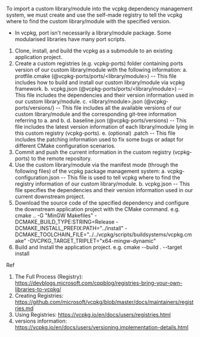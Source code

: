 To import a custom library/module into the vcpkg dependency management system, we must create and use the self-made registry to tell the vcpkg where to find the custom library/module with the specified version. 
* In vcpkg, port isn't necessarily a library/module package. Some modularised libraries have many port scripts.
1. Clone, install, and build the vcpkg as a submodule to an existing application project.
2. Create a custom registries (e.g. vcpkg-ports) folder containing ports version of our custom library/module with the following information:
  a. protfile.cmake (@vcpkg-ports/ports/<library/module>)
    -- This file includes how to build and install our custom library/module via vcpkg framework.
  b. vcpkg.json (@vcpkg-ports/ports/<library/module>)
    -- This file includes the dependencies and their version information used in our custom library/module.
  c. <library/module>.json (@vcpkg-ports/versions/<X->)
    -- This file includes all the available versions of our custom library/module and the corresponding git-tree information referring to a. and b.
  d. baseline.json (@vcpkg-ports/versions)
    -- This file includes the latest version information of each library/module lying in this custom registry (vcpkg-ports). 
  e. (optional) <patch file>.patch 
    -- This file includes the patching information used to fix some bugs or adapt for different CMake configuration scenarios.
3. Commit and push the current information in the custom registry (vcpkg-ports) to the remote repository.
4. Use the custom library/module via the manifest mode (through the following files) of the vcpkg package management system:
  a. vcpkg-configuration.json
    -- This file is used to tell vcpkg where to find the registry information of our custom library/module.
  b. vcpkg.json
    -- This file specifies the dependencies and their version information used in our current downstream project.
5. Download the source code of the specified dependency and configure the downstream application project with the CMake command.
  e.g. cmake .. -G "MinGW Makefiles" -DCMAKE_BUILD_TYPE:STRING=Release -DCMAKE_INSTALL_PREFIX:PATH="../install" -DCMAKE_TOOLCHAIN_FILE="../../vcpkg/scripts/buildsystems/vcpkg.cmake" -DVCPKG_TARGET_TRIPLET="x64-mingw-dynamic"
6. Build and Install the application project.
  e.g. cmake --build . --target install

Ref
1. The Full Process (Registry): https://devblogs.microsoft.com/cppblog/registries-bring-your-own-libraries-to-vcpkg/
2. Creating Registries: https://github.com/microsoft/vcpkg/blob/master/docs/maintainers/registries.md
3. Using Registries: https://vcpkg.io/en/docs/users/registries.html
4. versions information: https://vcpkg.io/en/docs/users/versioning.implementation-details.html